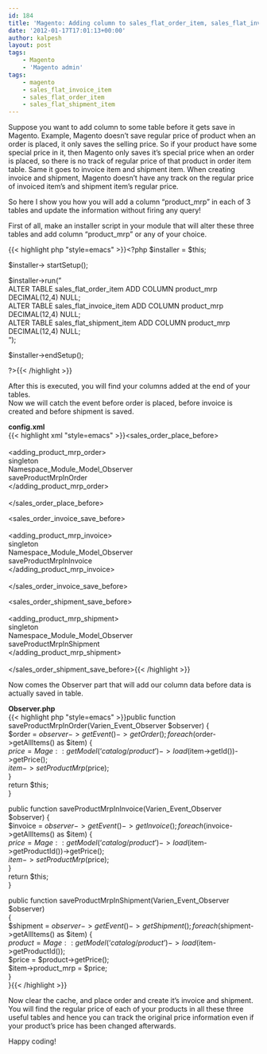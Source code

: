 ```yaml
---
id: 184
title: 'Magento: Adding column to sales_flat_order_item, sales_flat_invoice_item and sales_flat_shipment_item'
date: '2012-01-17T17:01:13+00:00'
author: kalpesh
layout: post
tags:
    - Magento
    - 'Magento admin'
tags:
    - magento
    - sales_flat_invoice_item
    - sales_flat_order_item
    - sales_flat_shipment_item
---
```


Suppose you want to add column to some table before it gets save in Magento. Example, Magento doesn’t save regular price of product when an order is placed, it only saves the selling price. So if your product have some special price in it, then Magento only saves it’s special price when an order is placed, so there is no track of regular price of that product in order item table. Same it goes to invoice item and shipment item. When creating invoice and shipment, Magento doesn’t have any track on the regular price of invoiced item’s and shipment item’s regular price.

So here I show you how you will add a column “product_mrp” in each of 3 tables and update the information without firing any query!

First of all, make an installer script in your module that will alter these three tables and add column “product_mrp” or any of your choice.  
  
{{< highlight php "style=emacs" >}}<?php $installer = $this;

$installer->
startSetup();

$installer->run(”  
 ALTER TABLE sales_flat_order_item ADD COLUMN product_mrp DECIMAL(12,4) NULL;  
 ALTER TABLE sales_flat_invoice_item ADD COLUMN product_mrp DECIMAL(12,4) NULL;  
 ALTER TABLE sales_flat_shipment_item ADD COLUMN product_mrp DECIMAL(12,4) NULL;  
“);

$installer->endSetup();

?>{{< /highlight >}}

After this is executed, you will find your columns added at the end of your tables.  
Now we will catch the event before order is placed, before invoice is created and before shipment is saved.

**config.xml**  
{{< highlight xml "style=emacs" >}}<sales_order_place_before>  
 <observers>  
 <adding_product_mrp_order>  
 <type>singleton</type>  
 <class>Namespace_Module_Model_Observer</class>  
 <method>saveProductMrpInOrder</method>  
 </adding_product_mrp_order>  
 </observers>  
 </sales_order_place_before>

 <sales_order_invoice_save_before>  
 <observers>  
 <adding_product_mrp_invoice>  
 <type>singleton</type>  
 <class>Namespace_Module_Model_Observer</class>  
 <method>saveProductMrpInInvoice</method>  
 </adding_product_mrp_invoice>  
 </observers>  
 </sales_order_invoice_save_before>

 <sales_order_shipment_save_before>  
 <observers>  
 <adding_product_mrp_shipment>  
 <type>singleton</type>  
 <class>Namespace_Module_Model_Observer</class>  
 <method>saveProductMrpInShipment</method>  
 </adding_product_mrp_shipment>  
 </observers>  
 </sales_order_shipment_save_before>{{< /highlight >}}

Now comes the Observer part that will add our column data before data is actually saved in table.

**Observer.php**  
{{< highlight php "style=emacs" >}}public function saveProductMrpInOrder(Varien_Event_Observer $observer) {  
 $order = $observer->getEvent()->getOrder();  
 foreach($order->getAllItems() as $item) {  
 $price = Mage::getModel(‘catalog/product’)->load($item->getId())->getPrice();  
 $item->setProductMrp($price);  
 }  
 return $this;  
 }

 public function saveProductMrpInInvoice(Varien_Event_Observer $observer) {  
 $invoice = $observer->getEvent()->getInvoice();  
 foreach($invoice->getAllItems() as $item) {  
 $price = Mage::getModel(‘catalog/product’)->load($item->getProductId())->getPrice();  
 $item->setProductMrp($price);  
 }  
 return $this;  
 }

 public function saveProductMrpInShipment(Varien_Event_Observer $observer)  
 {  
 $shipment = $observer->getEvent()->getShipment();  
 foreach($shipment->getAllItems() as $item) {  
 $product = Mage::getModel(‘catalog/product’)->load($item->getProductId());  
 $price = $product->getPrice();  
 $item->product_mrp = $price;  
 }  
 }{{< /highlight >}}

Now clear the cache, and place order and create it’s invoice and shipment. You will find the regular price of each of your products in all these three useful tables and hence you can track the original price information even if your product’s price has been changed afterwards.

Happy coding!